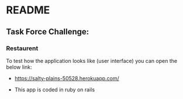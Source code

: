 # README

## Task Force Challenge:
### Restaurent

To test how the application looks like (user interface) you can open the below link:

* https://salty-plains-50528.herokuapp.com/

* This app is coded in ruby on rails
